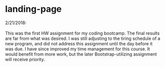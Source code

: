 # landing-page

2/21/2018: <br></br>
This was the first HW assignment for my coding bootcamp. The final results are far from what was desired. I was still adjusting to the tiring schedule of a new program, and did not address this assignment until the day before it was due. I have since improved my time management for this course. It would benefit from more work, but the later Bootstrap-utilizing assignment will receive priority.
